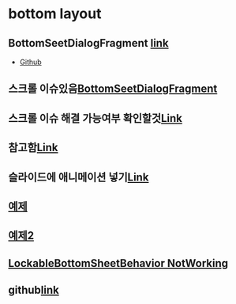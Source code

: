 # bottom layout

## BottomSeetDialogFragment [link](https://stackoverflow.com/questions/36030879/bottomsheetdialogfragment-how-to-set-expanded-height-or-min-top-offset)

* [Github](https://github.com/dandar3/android-support-design/blob/master/res/layout/design_bottom_sheet_dialog.xml)

## 스크롤 이슈있음[BottomSeetDialogFragment](https://blog.mindorks.com/android-bottomsheet-in-kotlin)

## 스크롤 이슈 해결 가능여부 확인할것[Link](https://medium.com/@nishantpardamwar/using-webview-with-bottomsheetdialog-f38e45cc95a5)

## 참고함[Link](https://www.programmersought.com/article/41223412699/)

## 슬라이드에 애니메이션 넣기[Link](https://proandroiddev.com/android-bottom-sheet-behavior-and-animated-button-on-top-of-it-da86a9bfe545)

## [예제](https://mhrpatel12.medium.com/making-most-out-of-android-bottom-sheet-352c04551fb4)

## [예제2](https://codinginflow.com/tutorials/android/modal-bottom-sheet)

## [LockableBottomSheetBehavior NotWorking](https://stackoverflow.com/questions/35794264/disabling-user-dragging-on-bottomsheet)

## github[link](https://github.com/material-components/material-components-android)
